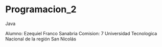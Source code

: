 # Programacion_2
Java

Alumno: Ezequiel Franco Sanabria
Comision: 7
Universidad Tecnologica Nacional de la región San Nicolás
